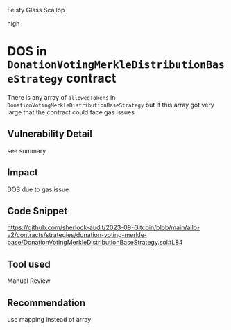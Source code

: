 Feisty Glass Scallop

high

# DOS in `DonationVotingMerkleDistributionBaseStrategy` contract
There is any array of `allowedTokens` in `DonationVotingMerkleDistributionBaseStrategy` but if this array got very large that the contract could face gas issues

## Vulnerability Detail
see summary

## Impact
DOS due to gas issue

## Code Snippet
https://github.com/sherlock-audit/2023-09-Gitcoin/blob/main/allo-v2/contracts/strategies/donation-voting-merkle-base/DonationVotingMerkleDistributionBaseStrategy.sol#L84

## Tool used

Manual Review

## Recommendation
use mapping instead of array